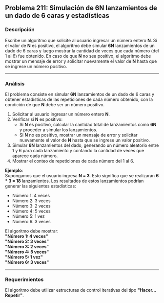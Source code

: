 ## **Problema 211: Simulación de 6N lanzamientos de un dado de 6 caras y estadísticas**

### **Descripción**  
Escribe un algoritmo que solicite al usuario ingresar un número entero **N**. Si el valor de **N** es positivo, el algoritmo debe simular **6N** lanzamientos de un dado de 6 caras y luego mostrar la cantidad de veces que cada número (del 1 al 6) fue obtenido. En caso de que **N** no sea positivo, el algoritmo debe mostrar un mensaje de error y solicitar nuevamente el valor de **N** hasta que se ingrese un número positivo.

---

### **Análisis**  
El problema consiste en simular **6N** lanzamientos de un dado de 6 caras y obtener estadísticas de las repeticiones de cada número obtenido, con la condición de que **N** debe ser un número positivo.  
1. Solicitar al usuario ingresar un número entero **N**.
2. Verificar si **N** es positivo:
   - Si **N** es positivo, calcular la cantidad total de lanzamientos como **6N** y proceder a simular los lanzamientos.
   - Si **N** no es positivo, mostrar un mensaje de error y solicitar nuevamente el valor de **N** hasta que se ingrese un valor positivo.
3. Simular **6N** lanzamientos del dado, generando un número aleatorio entre 1 y 6 para cada lanzamiento y contando la cantidad de veces que aparece cada número.
4. Mostrar el conteo de repeticiones de cada número del 1 al 6.

**Ejemplo**:  
Supongamos que el usuario ingresa **N = 3**. Esto significa que se realizarán **6 \* 3 = 18** lanzamientos. Los resultados de estos lanzamientos podrían generar las siguientes estadísticas:  
- Número 1: 4 veces  
- Número 2: 3 veces  
- Número 3: 2 veces  
- Número 4: 5 veces  
- Número 5: 1 vez  
- Número 6: 3 veces  

El algoritmo debe mostrar:  
**"Número 1: 4 veces"**  
**"Número 2: 3 veces"**  
**"Número 3: 2 veces"**  
**"Número 4: 5 veces"**  
**"Número 5: 1 vez"**  
**"Número 6: 3 veces"**

---

### **Requerimientos**  
El algoritmo debe utilizar estructuras de control iterativas del tipo **"Hacer... Repetir"**.
